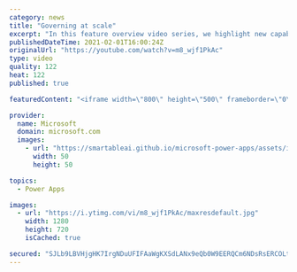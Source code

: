 ```yaml
---
category: news
title: "Governing at scale"
excerpt: "In this feature overview video series, we highlight new capabilities included in the latest update to Microsoft Power Apps.  Microsoft's Power Platform is a rich ecosystem of more than three hundred Microsoft and non-Microsoft connectors that can be leveraged by apps and flows. We are proud to introduce"
publishedDateTime: 2021-02-01T16:00:24Z
originalUrl: "https://youtube.com/watch?v=m8_wjf1PkAc"
type: video
quality: 122
heat: 122
published: true

featuredContent: "<iframe width=\"800\" height=\"500\" frameborder=\"0\" src=\"https://www.youtube.com/embed/m8_wjf1PkAc\" allow=\"accelerometer; autoplay; encrypted-media; gyroscope; picture-in-picture\" allowfullscreen></iframe>"

provider:
  name: Microsoft
  domain: microsoft.com
  images:
    - url: "https://smartableai.github.io/microsoft-power-apps/assets/images/organizations/microsoft.com-50x50.jpg"
      width: 50
      height: 50

topics:
  - Power Apps

images:
  - url: "https://i.ytimg.com/vi/m8_wjf1PkAc/maxresdefault.jpg"
    width: 1280
    height: 720
    isCached: true

secured: "SJLb9LBVHjgHK7IrgNDuUFIFAaWgKXSdLANx9eQb0W9EERQCm6NDsRsERCOLtpPrWZoCp48eUA/aaGXVgV5g5S//2xUVlwHnOAj3zRfpuTCwd6CRiq2N0tzjAPTqND1sVC0B4/gLi5Ai8Epexc/aKiMZXHkervWCZnhVsZPJw3X5XAYnkUYtn+verWLfJ8RjGA/V+xRpGys53lBOMP8Xa9wIEby1WbpqRAGkAbBmz53foFJnnp0LybeFp/ihtiQ6mfvF3p82aYG8FX8Wa7Tz6mi6CzDzod4QiwRXoCrW2h7xhcEHGEkVQrX1Qk2J4a+b4zgxv5ZouSjOdzKzMfqzxQfkHp94x0hHappP80S/x2fmIYlz2nGbWnsJsPMXr8c1Ge+wPXH/ErP5SRy26L1TwR7lgYFmk6H7FLyJbfX2DcQ=;iz/8DREnbBVT4LeZoHYaCg=="
---
```


